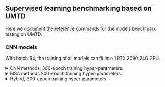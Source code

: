 ## Supervised learning benchmarking based on UMTD

Here we document the reference commands for the models benchmark testing on UMTD.

### CNN models

With batch 64, the training of all models can fit into 1 RTX 3090 24G GPU. 

<details>
<summary>CNN methods, 300-epoch training hyper-parameters.</summary>

```
--data_aug = RandomResizedCrop, RandomHorizontalFlip, Normalize
--lr = 0.0001
--optim = SGD-M 
--momentum=0.9
```
</details>

<details>
<summary>MSA methods 200-epoch training hyper-parameters.</summary>

```
--data_aug = RandomResizedCrop, RandomHorizontalFlip, Normalize
--lr = 0.0001
--optim AdamW
--weight-decay=5E-2
```

</details>

<details>
<summary>Hybird, 300-epoch training hyper-parameters.</summary>

```
--data_aug = RandomResizedCrop, RandomHorizontalFlip, Normalize
--lr = 0.0005
--optim AdamW
--weight-decay=5E-2
```

</details>

